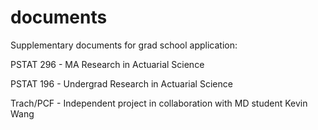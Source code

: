 # documents
Supplementary documents for grad school application:

PSTAT 296 - MA Research in Actuarial Science

PSTAT 196 - Undergrad Research in Actuarial Science

Trach/PCF - Independent project in collaboration with MD student Kevin Wang

